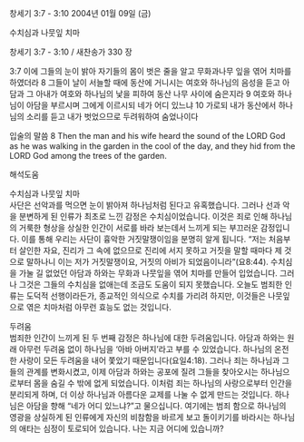 창세기 3:7 - 3:10 
2004년 01월 09일 (금)

수치심과 나뭇잎 치마



창세기 3:7 - 3:10 / 새찬송가 330 장


3:7 이에 그들의 눈이 밝아 자기들의 몸이 벗은 줄을 알고 무화과나무 잎을 엮어 치마를 하였더라 
8 그들이 날이 서늘할 때에 동산에 거니시는 여호와 하나님의 음성을 듣고 아담과 그 아내가 여호와 하나님의 낯을 피하여 동산 나무 사이에 숨은지라 
9 여호와 하나님이 아담을 부르시며 그에게 이르시되 네가 어디 있느냐 
10 가로되 내가 동산에서 하나님의 소리를 듣고 내가 벗었으므로 두려워하여 숨었나이다 

입술의 말씀 
8 Then the man and his wife heard the sound of the LORD God as he was walking in the garden in the cool of the day, and they hid from the LORD God among the trees of the garden.

해석도움





수치심과 나뭇잎 치마  
사단은 선악과를 먹으면 눈이 밝아져 하나님처럼 된다고 유혹했습니다. 그러나 선과 악을 분변하게 된 인류가 최초로 느낀 감정은 수치심이었습니다. 이것은 죄로 인해 하나님의 거룩한 형상을 상실한 인간이 서로를 바라 보는데서 느끼게 되는 부끄러운 감정입니다. 이를 통해 우리는 사단이 흉악한 거짓말쟁이임을 분명히 알게 됩니다. “저는 처음부터 살인한 자요, 진리가 그 속에 없으므로 진리에 서지 못하고 거짓을 말할 때마다 제 것으로 말하나니 이는 저가 거짓말쟁이요, 거짓의 아비가 되었음이니라”(요8:44). 수치심을 가눌 길 없었던 아담과 하와는 무화과 나뭇잎을 엮어 치마를 만들어 입었습니다. 그러나 그것은 그들의 수치심을 없애는데 조금도 도움이 되지 못했습니다. 오늘도 범죄한 인류는 도덕적 선행이라든가, 종교적인 의식으로 수치를 가리려 하지만, 이것들은 나뭇잎으로 엮은 치마처럼 아무런 효능도 없는 것입니다.  

두려움  
범죄한 인간이 느끼게 된 두 번째 감정은 하나님에 대한 두려움입니다. 아담과 하와는 원래 아무런 두려움 없이 하나님을 ‘아바 아버지’라고 부를 수 있었습니다. 하나님의 온전한 사랑이 모든 두려움을 내어 쫓았기 때문입니다(요일4:18). 그러나 죄는 하나님과 그들의 관계를 변화시켰고, 이제 아담과 하와는 공포에 질려 그들을 찾아오시는 하나님으로부터 몸을 숨길 수 밖에 없게 되었습니다. 이처럼 죄는 하나님의 사랑으로부터 인간을 분리되게 하며, 더 이상 하나님과 아름다운 교제를 나눌 수 없게 만드는 것입니다. 하나님은 아담을 향해 “네가 어디 있느냐?”고 물으십니다. 여기에는 범죄 함으로 하나님의 영광을 상실하게 된 인류에게 자신의 비참함을 바르게 보고 돌이키기를 바라시는 하나님의 애타는 심정이 토로되어 있습니다. 나는 지금 어디에 있습니까?